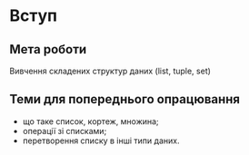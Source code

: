 # Вступ
## Мета роботи
Вивчення складених структур даних (list, tuple, set) 

## Теми для попереднього опрацювання
- що таке список, кортеж, множина;
- операції зі списками;
- перетворення списку в інші типи даних.
